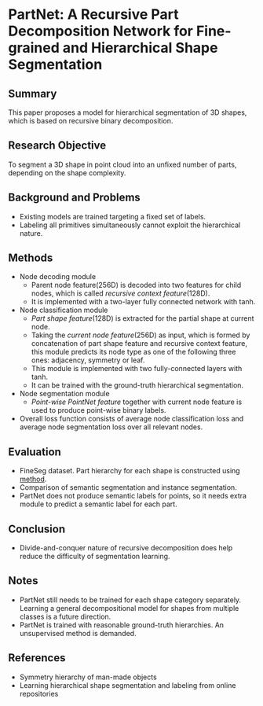 # PartNet: A Recursive Part Decomposition Network for Fine-grained and Hierarchical Shape Segmentation

## Summary
This paper proposes a model for hierarchical segmentation of 3D shapes, which is based on recursive binary decomposition.
## Research Objective
To segment a 3D shape in point cloud into an unfixed number of parts, depending on the shape complexity.
## Background and Problems
- Existing models are trained targeting a fixed set of labels.
- Labeling all primitives simultaneously cannot exploit the hierarchical nature.
## Methods
- Node decoding module
	-  Parent node feature(256D) is decoded into two features for child nodes, which is called *recursive context feature*(128D).
	- It is implemented with a two-layer fully connected network with tanh.
- Node classification module
	- *Part shape feature*(128D) is extracted for the partial shape at current node.
	- Taking the *current node feature*(256D) as input, which is formed by concatenation of part shape feature and recursive context feature, this module predicts its node type as one of the following three ones: adjacency, symmetry or leaf.
	- This module is implemented with two fully-connected layers with tanh.
	- It can be trained with the ground-truth hierarchical segmentation.
- Node segmentation module
	- *Point-wise PointNet feature* together with current node feature is used to produce point-wise binary labels.
- Overall loss function consists of average node classification loss and average node segmentation loss over all relevant nodes.
## Evaluation
- FineSeg dataset. Part hierarchy for each shape is constructed using [method](#References).
- Comparison of semantic segmentation and instance segmentation.
- PartNet does not produce semantic labels for points, so it needs extra module to predict a semantic label for each part.
## Conclusion
- Divide-and-conquer nature of recursive decomposition does help reduce the difficulty of segmentation learning.
## Notes
- PartNet still needs to be trained for each shape category separately. Learning a general decompositional model for shapes from multiple classes is a future direction. 
- PartNet is trained with reasonable ground-truth hierarchies. An unsupervised method is demanded.
## References
- Symmetry hierarchy of man-made objects
- Learning hierarchical shape segmentation and labeling from online repositories
<!--stackedit_data:
eyJoaXN0b3J5IjpbLTEwNzUwODQ3MTldfQ==
-->